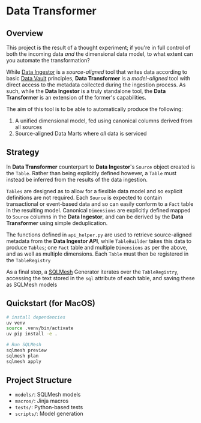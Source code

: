 # Data Transformer

## Overview

This project is the result of a thought experiment; if you're in full control of both the incoming data *and* the dimensional data model, to what extent can you automate the transformation?

While [Data Ingestor](https://github.com/odochj/data-ingestor) is a *source-aligned* tool that writes data according to basic [Data Vault](https://en.wikipedia.org/wiki/Data_vault_modeling) principles, **Data Transformer** is a *model-aligned* tool with direct access to the metadata collected during the ingestion process. As such, while the **Data Ingestor** is a truly standalone tool, the **Data Transformer** is an extension of the former's capabilities. 

The aim of this tool is to be able to automatically produce the following:
1. A unified dimensional model, fed using canonical columns derived from all sources
2. Source-aligned Data Marts where *all* data is serviced

## Strategy

In **Data Transformer** counterpart to **Data Ingestor**'s `Source` object created is the `Table`. Rather than being explicitly defined however, a `Table` must instead be inferred from the results of the data ingestion.

`Tables` are designed as to allow for a flexible data model and so explicit definitions are not required. Each `Source` is expected to contain transactional or event-based data and so can easily conform to a `Fact` table in the resulting model. Canonical `Dimensions` are explicitly defined mapped to `Source` columns in the **Data Ingestor**, and can be derived by the **Data Transformer** using simple deduplication.   

The functions defined in `api_helper.py` are used to retrieve source-aligned metadata from the **Data Ingestor API**, while `TableBuilder` takes this data to produce `Tables`; one `Fact` table and multiple `Dimensions` as per the above, and as well as multiple dimensions. Each `Table` must then be registered in the `TableRegistry`

As a final step, a [SQLMesh](https://sqlmesh.readthedocs.io/en/stable/) Generator iterates over the `TableRegistry`, accessing the text stored in the `sql` attribute of each table, and saving these as SQLMesh models


## Quickstart (for MacOS)

```bash
# install dependencies
uv venv
source .venv/bin/activate
uv pip install -e . 

# Run SQLMesh
sqlmesh preview
sqlmesh plan
sqlmesh apply
```

## Project Structure

- `models/`: SQLMesh models
- `macros/`: Jinja macros
- `tests/`: Python-based tests
- `scripts/`: Model generation 
